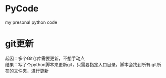 # PyCode
my presonal python code

# git更新
起因：多个Git仓库需要更新，不想手动点   
结果：写了个python脚本来更新git，只需要指定入口目录，脚本会找到所有.git所在的文件夹，进行更新
